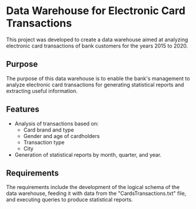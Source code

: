 # Data Warehouse for Electronic Card Transactions
This project was developed to create a data warehouse aimed at analyzing electronic card transactions of bank customers for the years 2015 to 2020.

## Purpose

The purpose of this data warehouse is to enable the bank's management to analyze electronic card transactions for generating statistical reports and extracting useful information.

## Features

- Analysis of transactions based on:
  - Card brand and type
  - Gender and age of cardholders
  - Transaction type
  - City
- Generation of statistical reports by month, quarter, and year.

## Requirements
The requirements include the development of the logical schema of the data warehouse, feeding it with data from the "CardsTransactions.txt" file, and executing queries to produce statistical reports.
